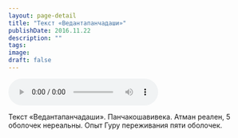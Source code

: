 ```yaml
---
layout: page-detail
title: "Текст «Ведантапанчадаши»"
publishDate: 2016.11.22
description: ""
tags:
image:
draft: false
---
```


<audio title="2016.11.22 - Текст «Ведантапанчадаши».mp3" src="/upload/iblock/08d/08d3bfa4fcf0cf8b06ca8984e4a19a85.mp3" controls=""></audio>

 Текст «Ведантапанчадаши». Панчакошавивека. Атман реален, 5 оболочек нереальны. Опыт Гуру переживания пяти оболочек. 

  
